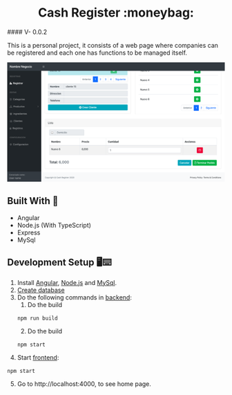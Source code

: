 <h1 align="center">Cash Register :moneybag:</h1>
#### V- 0.0.2

This is a personal project, it consists of a web page where companies can be registered and each one has functions to be managed itself.

[![Administrator Dashboard](https://raw.githubusercontent.com/JuanDa237/Cash_Register/main/sources/images/image.png 'Administrator Dashboard')][frontend]

## Built With :bricks:

-   Angular
-   Node.js (With TypeScript)
-   Express
-   MySql

## Development Setup :desktop_computer::keyboard:

1. Install [Angular][angular], [Node.js][node.js] and [MySql][mysql].
2. [Create database][dbfiles]
3. Do the following commands in [backend][backend]:
    1. Do the build
    ```
    npm run build
    ```
    2. Do the build
    ```
    npm start
    ```
4. Start [frontend][frontend]:

```
npm start
```

5. Go to http://localhost:4000, to see home page.

[frontend]: https://github.com/JuanDa237/Cash_Register/tree/main/frontend
[backend]: https://github.com/JuanDa237/Cash_Register/tree/main/backend
[dbfiles]: https://github.com/JuanDa237/Cash_Register/tree/main/sources/database
[angular]: https://angular.io/cli
[node.js]: https://nodejs.org/es/download/
[mysql]: https://dev.mysql.com/downloads/mysql/
